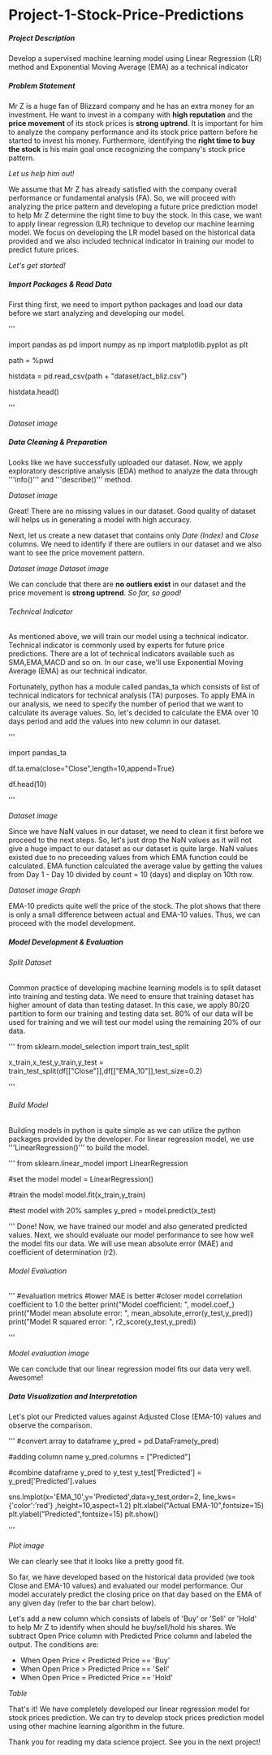 # Project-1-Stock-Price-Predictions


##### Project Description

Develop a supervised machine learning model using Linear Regression (LR) method and Exponential Moving Average (EMA) as a technical indicator


##### Problem Statement

Mr Z is a huge fan of Blizzard company and he has an extra money for an investment. He want to invest in a company with **high reputation** and the **price movement** of its stock prices is **strong uptrend**. It is important for him to analyze the company performance and its stock price pattern before he started to invest his money. Furthermore, identifying the **right time to buy the stock** is his main goal once recognizing the company's stock price pattern.

*Let us help him out!*

We assume that Mr Z has already satisfied with the company overall performance or fundamental analysis (FA). So, we will proceed with analyzing the price pattern and developing a future price prediction model to help Mr Z determine the right time to buy the stock. In this case, we want to apply linear regression (LR) technique to develop our machine learning model. We focus on developing the LR model based on the historical data provided and we also included technical indicator in training our model to predict future prices.

*Let's get started!*


##### Import Packages & Read Data

First thing first, we need to import python packages and load our data before we start analyzing and developing our model.

'''

import pandas as pd
import numpy as np
import matplotlib.pyplot as plt

path = %pwd

histdata = pd.read_csv(path + "dataset/act_bliz.csv")

histdata.head()

'''

*Dataset image*

##### Data Cleaning & Preparation

Looks like we have successfully uploaded our dataset. Now, we apply exploratory descriptive analysis (EDA) method to analyze the data through '''info()''' and '''describe()''' method. 

*Dataset image*

Great! There are no missing values in our dataset. Good quality of dataset will helps us in generating a model with high accuracy.

Next, let us create a new dataset that contains only *Date (Index)* and *Close* columns. We need to identify if there are outliers in our dataset and we also want to see the price movement pattern.

*Dataset image*
*Dataset image*

We can conclude that there are **no outliers exist** in our dataset and the price movement is **strong uptrend**.
*So far, so good!*

###### Technical Indicator

As mentioned above, we will train our model using a technical indicator. Technical indicator is commonly used by experts for future price predictions. There are a lot of technical indicators available such as SMA,EMA,MACD and so on. In our case, we'll use Exponential Moving Average (EMA) as our technical indicator. 

Fortunately, python has a module called pandas_ta which consists of list of technical indicators for technical analysis (TA) purposes. To apply EMA in our analysis, we need to specify the number of period that we want to calculate its average values. So, let's decided to calculate the EMA over 10 days period and add the values into new column in our dataset.

'''

import pandas_ta

df.ta.ema(close="Close",length=10,append=True)

df.head(10)

'''

*Dataset image*

Since we have NaN values in our dataset, we need to clean it first before we proceed to the next steps. So, let's just drop the NaN values as it will not give a huge impact to our dataset as our dataset is quite large. NaN values existed due to no preceeding values from which EMA function could be calculated. EMA function calculated the average value by getting the values from Day 1 - Day 10 divided by count = 10 (days) and display on 10th row.

*Dataset image*
*Graph*

EMA-10 predicts quite well the price of the stock. The plot shows that there is only a small difference between actual and EMA-10 values. Thus, we can proceed with the model development.



##### Model Development & Evaluation

###### Split Dataset

Common practice of developing machine learning models is to split dataset into training and testing data. We need to ensure that training dataset has higher amount of data than testing dataset. In this case, we apply 80/20 partition to form our training and testing data set. 80% of our data will be used for training and we will test our model using the remaining 20% of our data.

'''
from sklearn.model_selection import train_test_split

x_train,x_test,y_train,y_test = train_test_split(df[["Close"]],df[["EMA_10"]],test_size=0.2)

'''

###### Build Model

Building models in python is quite simple as we can utilize the python packages provided by the developer. For linear regression model, we use '''LinearRegression()''' to build the model.

'''
from sklearn.linear_model import LinearRegression

#set the model
model = LinearRegression()

#train the model
model.fit(x_train,y_train)

#test model with 20% samples
y_pred = model.predict(x_test)

'''
Done! Now, we have trained our model and also generated predicted values. Next, we should evaluate our model performance to see how well the model fits our data. We will use mean absolute error (MAE) and coefficient of determination (r2).


###### Model Evaluation

'''
#evaluation metrics
#lower MAE is better
#closer model correlation coefficient to 1.0 the better
print("Model coefficient: ", model.coef_)
print("Model mean absolute error: ", mean_absolute_error(y_test,y_pred))
print("Model R squared error: ", r2_score(y_test,y_pred))

'''

*Model evaluation image*

We can conclude that our linear regression model fits our data very well. Awesome!




##### Data Visualization and Interpretation

Let's plot our Predicted values against Adjusted Close (EMA-10) values and observe the comparison.

'''
#convert array to dataframe
y_pred = pd.DataFrame(y_pred)

#adding column name
y_pred.columns = ["Predicted"]

#combine dataframe y_pred to y_test
y_test['Predicted'] = y_pred['Predicted'].values

sns.lmplot(x='EMA_10',y='Predicted',data=y_test,order=2, line_kws={'color':'red'} ,height=10,aspect=1.2)
plt.xlabel("Actual EMA-10",fontsize=15)
plt.ylabel("Predicted",fontsize=15)
plt.show()

'''

*Plot image*

We can clearly see that it looks like a pretty good fit. 

So far, we have developed based on the historical data provided (we took Close and EMA-10 values) and evaluated our model performance. Our model accurately predict the closing price on that day based on the EMA of any given day (refer to the bar chart below).

Let's add a new column which consists of labels of 'Buy' or 'Sell' or 'Hold' to help Mr Z to identify when should he buy/sell/hold his shares. We subtract Open Price column with Predicted Price column and labeled the output. The conditions are:

- When Open Price < Predicted Price == 'Buy'
- When Open Price > Predicted Price == 'Sell'
- When Open Price = Predicted Price == 'Hold'

*Table*

That's it! We have completely developed our linear regression model for stock prices prediction. We can try to develop stock prices prediction model using other machine learning algorithm in the future.

Thank you for reading my data science project. See you in the next project!




